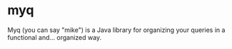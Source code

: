 myq
===

Myq (you can say "mike") is a Java library for organizing your queries in a functional and... organized way.
